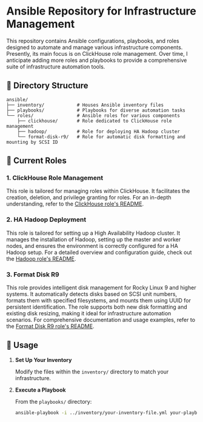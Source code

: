 # Ansible Repository for Infrastructure Management

This repository contains Ansible configurations, playbooks, and roles designed to automate and manage various infrastructure components. Presently, its main focus is on ClickHouse role management. Over time, I anticipate adding more roles and playbooks to provide a comprehensive suite of infrastructure automation tools.

## 📂 Directory Structure

```
ansible/
├── inventory/            # Houses Ansible inventory files
├── playbooks/            # Playbooks for diverse automation tasks
└── roles/                # Ansible roles for various components
    ├── clickhouse/       # Role dedicated to ClickHouse role management
    ├── hadoop/           # Role for deploying HA Hadoop cluster
    └── format-disk-r9/   # Role for automatic disk formatting and mounting by SCSI ID
```



## 🚀 Current Roles

### 1. ClickHouse Role Management

This role is tailored for managing roles within ClickHouse. It facilitates the creation, deletion, and privilege granting for roles. For an in-depth understanding, refer to the [ClickHouse role's README](ansible/roles/clickhouse/README.md).

### 2. HA Hadoop Deployment

This role is tailored for setting up a High Availability Hadoop cluster. It manages the installation of Hadoop, setting up the master and worker nodes, and ensures the environment is correctly configured for a HA Hadoop setup. For a detailed overview and configuration guide, check out the [Hadoop role's README](ansible/roles/hadoop/README.md).

### 3. Format Disk R9

This role provides intelligent disk management for Rocky Linux 9 and higher systems. It automatically detects disks based on SCSI unit numbers, formats them with specified filesystems, and mounts them using UUID for persistent identification. The role supports both new disk formatting and existing disk resizing, making it ideal for infrastructure automation scenarios. For comprehensive documentation and usage examples, refer to the [Format Disk R9 role's README](ansible/roles/format-disk-r9/README.md).

## 📖 Usage

1. **Set Up Your Inventory**

   Modify the files within the `inventory/` directory to match your infrastructure.

2. **Execute a Playbook**

   From the `playbooks/` directory:

   ```bash
   ansible-playbook -i ../inventory/your-inventory-file.yml your-playbook-file.yml

